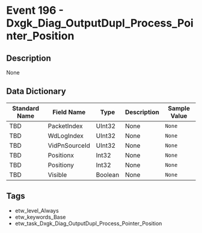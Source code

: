 # Event 196 - Dxgk_Diag_OutputDupl_Process_Pointer_Position

## Description
None

## Data Dictionary
|Standard Name|Field Name|Type|Description|Sample Value|
|---|---|---|---|---|
|TBD|PacketIndex|UInt32|None|`None`|
|TBD|WdLogIndex|UInt32|None|`None`|
|TBD|VidPnSourceId|UInt32|None|`None`|
|TBD|Positionx|Int32|None|`None`|
|TBD|Positiony|Int32|None|`None`|
|TBD|Visible|Boolean|None|`None`|

## Tags
* etw_level_Always
* etw_keywords_Base
* etw_task_Dxgk_Diag_OutputDupl_Process_Pointer_Position